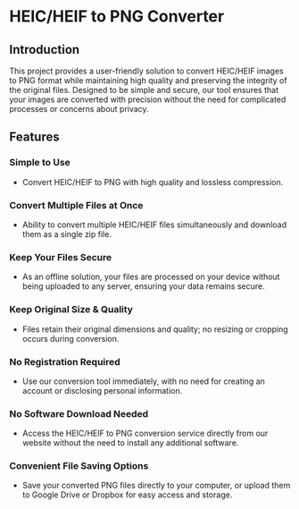 # HEIC/HEIF to PNG Converter

## Introduction

This project provides a user-friendly solution to convert HEIC/HEIF images to PNG format while maintaining high quality and preserving the integrity of the original files. Designed to be simple and secure, our tool ensures that your images are converted with precision without the need for complicated processes or concerns about privacy.

## Features

### Simple to Use

- Convert HEIC/HEIF to PNG with high quality and lossless compression.

### Convert Multiple Files at Once

- Ability to convert multiple HEIC/HEIF files simultaneously and download them as a single zip file.

### Keep Your Files Secure

- As an offline solution, your files are processed on your device without being uploaded to any server, ensuring your data remains secure.

### Keep Original Size & Quality

- Files retain their original dimensions and quality; no resizing or cropping occurs during conversion.

### No Registration Required

- Use our conversion tool immediately, with no need for creating an account or disclosing personal information.

### No Software Download Needed

- Access the HEIC/HEIF to PNG conversion service directly from our website without the need to install any additional software.

### Convenient File Saving Options

- Save your converted PNG files directly to your computer, or upload them to Google Drive or Dropbox for easy access and storage.

